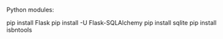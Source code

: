 Python modules:

pip install Flask
pip install -U Flask-SQLAlchemy
pip install sqlite
pip install isbntools
